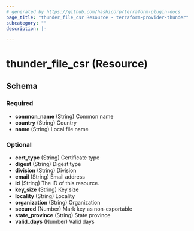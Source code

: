 ```yaml
---
# generated by https://github.com/hashicorp/terraform-plugin-docs
page_title: "thunder_file_csr Resource - terraform-provider-thunder"
subcategory: ""
description: |-
  
---
```


# thunder_file_csr (Resource)





<!-- schema generated by tfplugindocs -->
## Schema

### Required

- **common_name** (String) Common name
- **country** (String) Country
- **name** (String) Local file name

### Optional

- **cert_type** (String) Certificate type
- **digest** (String) Digest type
- **division** (String) Division
- **email** (String) Email address
- **id** (String) The ID of this resource.
- **key_size** (String) Key size
- **locality** (String) Locality
- **organization** (String) Organization
- **secured** (Number) Mark key as non-exportable
- **state_province** (String) State province
- **valid_days** (Number) Valid days


